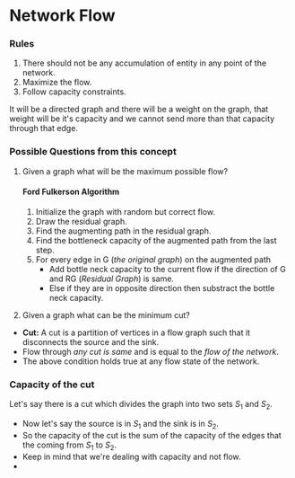 # Network Flow

### Rules

1. There should not be any accumulation of entity in any point of the network.
2. Maximize the flow.
3. Follow capacity constraints.

It will be a directed graph and there will be a weight on the graph, that weight will be it's capacity and we cannot send more than that capacity through that edge.

### Possible Questions from this concept

1. Given a graph what will be the maximum possible flow?

	#### Ford Fulkerson Algorithm
	1. Initialize the graph with random but correct flow.
	2. Draw the residual graph.
	3. Find the augmenting path in the residual graph.
	4. Find the bottleneck capacity of the augmented path from the last step.
	5. For every edge in G (*the original graph*) on the augmented path 
		- Add bottle neck capacity to the current flow if the direction of G and RG (*Residual Graph*) is same.
		- Else if they are in opposite direction then substract the bottle neck capacity.

2. Given a graph what can be the minimum cut?

- **Cut:** A cut is a partition of vertices in a flow graph such that it disconnects the source and the sink.
- Flow through *any cut is same* and is equal to the *flow of the network*.
- The above condition holds true at any flow state of the network.

### Capacity of the cut

Let's say there is a cut which divides the graph into two sets $S_1$ and $S_2$.

- Now let's say the source is in $S_1$ and the sink is in $S_2$.
- So the capacity of the cut is the sum of the capacity of the edges that the coming from $S_1$ to $S_2$.
- Keep in mind that we're dealing with capacity and not flow.
- 